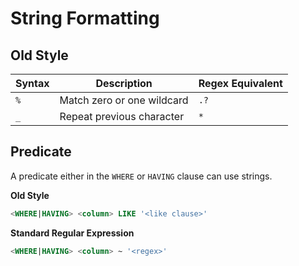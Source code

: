 #  String Formatting

## Old Style

| Syntax  | Description  | Regex Equivalent |
|---|---|---|
| `%` | Match zero or one wildcard | `.?` |
| `_` | Repeat previous character | `*` |


## Predicate

A predicate either in the `WHERE` or `HAVING` clause can use strings.

**Old Style**
```sql
<WHERE|HAVING> <column> LIKE '<like clause>'
```

**Standard Regular Expression**

```sql
<WHERE|HAVING> <column> ~ '<regex>'
```
